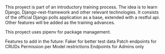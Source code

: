 This proyect is part of an introductory training process.
The idea is to learn Django, Django-rest-framework and other relevant technologies.
It consists of the official Django polls application as a base, extended with a restful api. Other features will be added as the training advances.

This proyect uses pipenv for package management.

Features to add in the future:
    Faker for better test data
    Patch endpoints for CRUDs
    Permission per Model restrictions
    Endpoints for Admins only